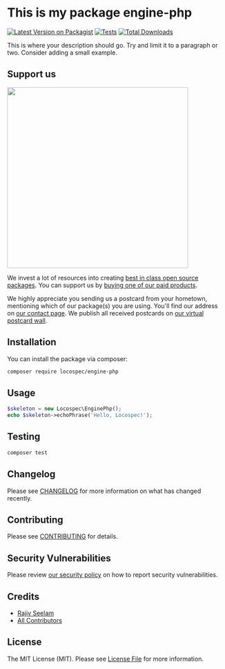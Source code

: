 # This is my package engine-php

[![Latest Version on Packagist](https://img.shields.io/packagist/v/locospec/engine-php.svg?style=flat-square)](https://packagist.org/packages/locospec/engine-php)
[![Tests](https://img.shields.io/github/actions/workflow/status/locospec/engine-php/run-tests.yml?branch=main&label=tests&style=flat-square)](https://github.com/locospec/engine-php/actions/workflows/run-tests.yml)
[![Total Downloads](https://img.shields.io/packagist/dt/locospec/engine-php.svg?style=flat-square)](https://packagist.org/packages/locospec/engine-php)

This is where your description should go. Try and limit it to a paragraph or two. Consider adding a small example.

## Support us

[<img src="https://github-ads.s3.eu-central-1.amazonaws.com/engine-php.jpg?t=1" width="419px" />](https://spatie.be/github-ad-click/engine-php)

We invest a lot of resources into creating [best in class open source packages](https://spatie.be/open-source). You can support us by [buying one of our paid products](https://spatie.be/open-source/support-us).

We highly appreciate you sending us a postcard from your hometown, mentioning which of our package(s) you are using. You'll find our address on [our contact page](https://spatie.be/about-us). We publish all received postcards on [our virtual postcard wall](https://spatie.be/open-source/postcards).

## Installation

You can install the package via composer:

```bash
composer require locospec/engine-php
```

## Usage

```php
$skeleton = new Locospec\EnginePhp();
echo $skeleton->echoPhrase('Hello, Locospec!');
```

## Testing

```bash
composer test
```

## Changelog

Please see [CHANGELOG](CHANGELOG.md) for more information on what has changed recently.

## Contributing

Please see [CONTRIBUTING](https://github.com/spatie/.github/blob/main/CONTRIBUTING.md) for details.

## Security Vulnerabilities

Please review [our security policy](../../security/policy) on how to report security vulnerabilities.

## Credits

- [Rajiv Seelam](https://github.com/rjvim)
- [All Contributors](../../contributors)

## License

The MIT License (MIT). Please see [License File](LICENSE.md) for more information.
